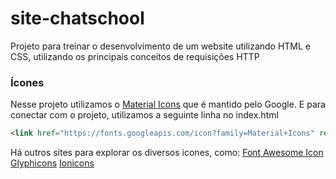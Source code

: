 # site-chatschool
Projeto para treinar o desenvolvimento de um website utilizando HTML e CSS, utilizando os principais conceitos de requisições HTTP

### Ícones
Nesse projeto utilizamos o [Material Icons](https://m3.material.io/styles/icons/overview) que é mantido pelo Google. E para conectar com o projeto, utilizamos a seguinte linha no index.html
```html
<link href="https://fonts.googleapis.com/icon?family=Material+Icons" rel="stylesheet">
```
Há outros sites para explorar os diversos icones, como:
[Font Awesome Icon](https://fontawesome.com)
[Glyphicons](https://glyphicons.com/)
[Ionicons](https://ionic.io/ionicons)


